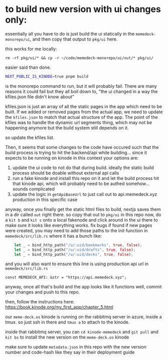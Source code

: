 # to build new version with ui changes only:

essentially all you have to do is just build the ui statically in the `memedeck-monorepo/ui`, and then copy that output to `pkg/ui` here.

this works for me locally:
```
rm -rf pkg/ui/* && cp -r ~/code/memedeck-monorepo/ui/out/* pkg/ui/
```

easier said than done.

```bash
NEXT_PUBLIC_IS_KINODE=true pnpm build
```

is the monorepo command to run, but it will probably fail. There are many reasons it could fail but they all boil down to, "the ui changed in a way the kfiles.json file didn't know about"

kfiles.json is just an array of all the static pages in the app which need to be built. If we added or removed pages from the actual app, we need to update the `kfiles.json` to match that actual structure of the app. The point of the kfiles was to handle the dynamic url segments thing, which may not be happening anymore but the build system still depends on it.

so update the kfiles list.

Then, it seems that some changes to the code have occured such that the build process is trying to hit the backend/api while building... since it expects to be running on kinode in this context your options are:

1. update the ui code to not do that during build. ideally the static build process should be doable without external api calls
2. run a fake kinode and install this repo on it and let the build process hit that kinode api, which will probably need to be authed somehow... sounds complicated
3. update the logic in `getApiBaseUrl` to just call out to api.memedeck.xyz production in this specific case

anyway, once you finally get the static html files to build, nextjs saves them in a dir called `out` right there. so copy that out to `pkg/ui` in this repo
now, do a `kit b` and `kit s` onto a local fakenode and click around in the ui there to make sure it looks like everything works. fix bugs if found
if new pages were created, you may need to add those paths to the init function in `memedeck/src/lib.rs` where it has a bunch like:
```rust
    let _ = bind_http_path("/u/:uid/bookmarks", true, false);
    let _ = bind_http_path("/u/:uid/drafts", true, false);
    let _ = bind_http_path("/u/:uid/decks", true, false);
```

and you will also want to ensure this line is using production api url in `memedeck/src/lib.rs`
 
```
const MEMEDECK_API: &str = "https://api.memedeck.xyz";
```

anyway, once all that's build and the app looks like it functions well, commit your changes and push to this repo.

then, follow the instructions here: https://book.kinode.org/my_first_app/chapter_5.html

our `meme-deck.os` kinode is running on the rabbitmq server in azure, inside a tmux. so just ssh in there and `tmux a` to attach to the kinode.

inside that rabbitmq server, you can `cd kinode-memedeck` and `git pull` and `kit bs` to install the new version on the `meme-deck.os` kinode

make sure to update `metadata.json` in this repo with the new version number and code-hash like they say in their deployment guide

